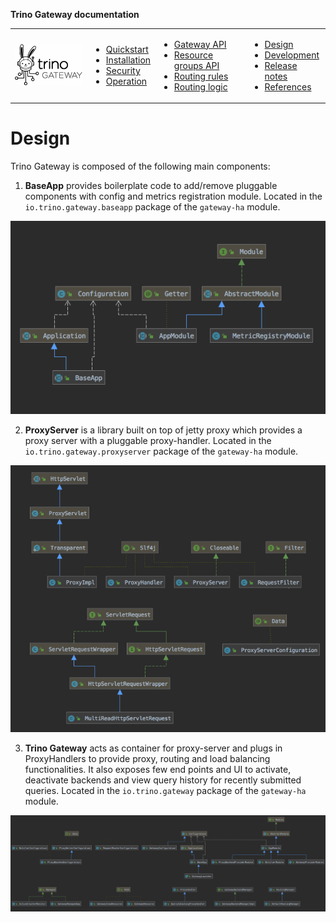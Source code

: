 **Trino Gateway documentation**

<table>
  <tr>
    <td>
      <img src="./assets/logos/trino-gateway-v.png"/>
    </td>
    <td>
      <ul>
        <li><a href="quickstart.md">Quickstart</a></li>
        <li><a href="installation.md">Installation</a></li>
        <li><a href="security.md">Security</a></li>
        <li><a href="operation.md">Operation</a></li>
      </ul>
    </td>
    <td>
      <ul>
        <li><a href="gateway-api.md">Gateway API</a></li>
        <li><a href="resource-groups-api.md">Resource groups API</a></li>
        <li><a href="routing-rules.md">Routing rules</a></li>
        <li><a href="routing-logic.md">Routing logic</a></li>
</ul>
    </td>
    <td>
      <ul>
        <li><a href="design.md">Design</a></li>
        <li><a href="development.md">Development</a></li>
        <li><a href="release-notes.md">Release notes</a></li>
        <li><a href="references.md">References</a></li>
      </ul>
    </td>
  </tr>
</table>

# Design

Trino Gateway is composed of the following main components:

1. **BaseApp** provides boilerplate code to add/remove pluggable components
   with config and metrics registration module. Located in the 
   `io.trino.gateway.baseapp` package of the `gateway-ha` module.

![BaseApp Class Diagram](assets/BaseApp-classes.png)

2. **ProxyServer** is a library built on top of jetty proxy which provides a
   proxy server with a pluggable proxy-handler. Located in the
   `io.trino.gateway.proxyserver` package of the `gateway-ha` module.

![ProxyServer Class Diagram](assets/ProxyServer-classes.png)

3. **Trino Gateway** acts as container for proxy-server and plugs in
   ProxyHandlers to provide proxy, routing and load balancing functionalities. It
   also exposes few end points and UI to activate, deactivate backends and view
   query history for recently submitted queries. Located in the
   `io.trino.gateway` package of the `gateway-ha` module.

![TrinoGateway Class Diagram](assets/TrinoGateway-classes.png)

